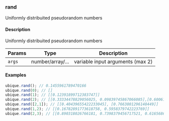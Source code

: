 ### rand
Uniformly distribuited pseudorandom numbers


#### Description

Uniformly distribuited pseudorandom numbers


|Params|Type|Description
|---------|----|-----------
|`args` | number/array/... |  variable input arguments (max 2)


#### Examples

```js
ubique.rand(); // 0.1455961789470166
ubique.rand(0); // []
ubique.rand(1); // [[0.12391899712383747]]
ubique.rand(2); // [[0.33334478829056025, 0.09839745867066085],[0.6006140187382698, 0.3131265211850405]]
ubique.rand([2,1]); // [[0.40439655422233045], [0.7663801296148449]]
ubique.rand(1,2); // [[0.16782891773618758, 0.5958379742223769]]
ubique.rand(2,3); // [[0.890318026766181, 0.7398379456717521, 0.6165686929598451], [0.7234933257568628, 0.9895968120545149, 0.875643968814984]]
```

